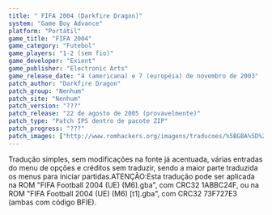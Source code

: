 ```yaml
---
title: " FIFA 2004 (Darkfire Dragon)"
system: "Game Boy Advance"
platform: "Portátil"
game_title: "FIFA 2004"
game_category: "Futebol"
game_players: "1-2 (sem fio)"
game_developer: "Exient"
game_publisher: "Electronic Arts"
game_release_date: "4 (americana) e 7 (européia) de novembro de 2003"
patch_author: "Darkfire Dragon"
patch_group: "Nenhum"
patch_site: "Nenhum"
patch_version: "???"
patch_release: "22 de agosto de 2005 (provavelmente)"
patch_type: "Patch IPS dentro de pacote ZIP"
patch_progress: "???"
patch_images: ["http://www.romhackers.org/imagens/traducoes/%5BGBA%5D%20FIFA%202004%20-%20Darkfire%20Dragon%20-%201.png","http://www.romhackers.org/imagens/traducoes/%5BGBA%5D%20FIFA%202004%20-%20Darkfire%20Dragon%20-%202.png","http://www.romhackers.org/imagens/traducoes/%5BGBA%5D%20FIFA%202004%20-%20Darkfire%20Dragon%20-%203.png"]
---
```

Tradução simples, sem modificações na fonte já acentuada, várias entradas do menu de opções e créditos sem traduzir, sendo a maior parte traduzida os menus para iniciar partidas.ATENÇÃO:Esta tradução pode ser aplicada na ROM "FIFA Football 2004 (UE) (M6).gba", com CRC32 1ABBC24F, ou na ROM "FIFA Football 2004 (UE) (M6) [t1].gba", com CRC32 73F727E3 (ambas com código BFIE).